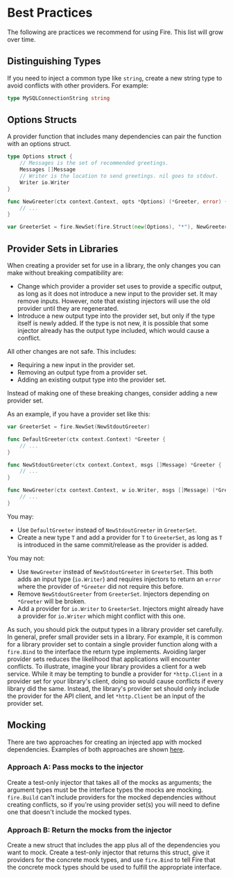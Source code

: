 # Best Practices

The following are practices we recommend for using Fire. This list will grow
over time.

## Distinguishing Types

If you need to inject a common type like `string`, create a new string type to
avoid conflicts with other providers. For example:

```go
type MySQLConnectionString string
```

## Options Structs

A provider function that includes many dependencies can pair the function with
an options struct.

```go
type Options struct {
    // Messages is the set of recommended greetings.
    Messages []Message
    // Writer is the location to send greetings. nil goes to stdout.
    Writer io.Writer
}

func NewGreeter(ctx context.Context, opts *Options) (*Greeter, error) {
    // ...
}

var GreeterSet = fire.NewSet(fire.Struct(new(Options), "*"), NewGreeter)
```

## Provider Sets in Libraries

When creating a provider set for use in a library, the only changes you can make
without breaking compatibility are:

- Change which provider a provider set uses to provide a specific output, as
  long as it does not introduce a new input to the provider set. It may remove
  inputs. However, note that existing injectors will use the old provider
  until they are regenerated.
- Introduce a new output type into the provider set, but only if the type
  itself is newly added. If the type is not new, it is possible that some
  injector already has the output type included, which would cause a conflict.

All other changes are not safe. This includes:

- Requiring a new input in the provider set.
- Removing an output type from a provider set.
- Adding an existing output type into the provider set.

Instead of making one of these breaking changes, consider adding a new provider
set.

As an example, if you have a provider set like this:

```go
var GreeterSet = fire.NewSet(NewStdoutGreeter)

func DefaultGreeter(ctx context.Context) *Greeter {
    // ...
}

func NewStdoutGreeter(ctx context.Context, msgs []Message) *Greeter {
    // ...
}

func NewGreeter(ctx context.Context, w io.Writer, msgs []Message) (*Greeter, error) {
    // ...
}
```

You may:

- Use `DefaultGreeter` instead of `NewStdoutGreeter` in `GreeterSet`.
- Create a new type `T` and add a provider for `T` to `GreeterSet`, as long as
  `T` is introduced in the same commit/release as the provider is added.

You may not:

- Use `NewGreeter` instead of `NewStdoutGreeter` in `GreeterSet`. This both
  adds an input type (`io.Writer`) and requires injectors to return an `error`
  where the provider of `*Greeter` did not require this before.
- Remove `NewStdoutGreeter` from `GreeterSet`. Injectors depending on
  `*Greeter` will be broken.
- Add a provider for `io.Writer` to `GreeterSet`. Injectors might already have
  a provider for `io.Writer` which might conflict with this one.

As such, you should pick the output types in a library provider set carefully.
In general, prefer small provider sets in a library. For example, it is common
for a library provider set to contain a single provider function along with a
`fire.Bind` to the interface the return type implements. Avoiding larger
provider sets reduces the likelihood that applications will encounter conflicts.
To illustrate, imagine your library provides a client for a web service. While
it may be tempting to bundle a provider for `*http.Client` in a provider set for
your library's client, doing so would cause conflicts if every library did the
same. Instead, the library's provider set should only include the provider for
the API client, and let `*http.Client` be an input of the provider set.

## Mocking

There are two approaches for creating an injected app with mocked dependencies.
Examples of both approaches are shown
[here](https://github.com/myyrakle/fire/tree/master/internal/fire/testdata/ExampleWithMocks/foo).

### Approach A: Pass mocks to the injector

Create a test-only injector that takes all of the mocks as arguments; the
argument types must be the interface types the mocks are mocking. `fire.Build`
can't include providers for the mocked dependencies without creating conflicts,
so if you're using provider set(s) you will need to define one that doesn't
include the mocked types.

### Approach B: Return the mocks from the injector

Create a new struct that includes the app plus all of the dependencies you want
to mock. Create a test-only injector that returns this struct, give it providers
for the concrete mock types, and use `fire.Bind` to tell Fire that the concrete
mock types should be used to fulfill the appropriate interface.
